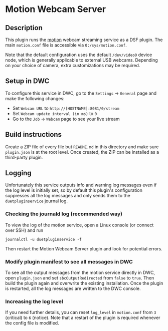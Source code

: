 # Motion Webcam Server

<ReleaseList  gituser="Duet3D" gitrepo="DuetWebControl"/>


## Description

This plugin runs the [motion](https://github.com/Motion-Project/motion) webcam streaming service as a DSF plugin. The main `motion.conf` file is accessible via `0:/sys/motion.conf`.

Note that the default configuration uses the default `/dev/video0` device node, which is generally applicable to external USB webcams. Depending on your choice of camera, extra customizations may be required.

## Setup in DWC

To configure this service in DWC, go to the `Settings` -> `General` page and make the following changes:

- Set `Webcam URL` to `http://[HOSTNAME]:8081/0/stream` 
- Set `Webcam update interval (in ms)` to `0`
- Go to the `Job` -> `Webcam` page to see your live stream

## Build instructions

Create a ZIP file of every file but `README.md` in this directory and make sure `plugin.json` is at the root level. Once created, the ZIP can be installed as a third-party plugin.

## Logging

Unfortunately this service outputs info and warning log messages even if the log level is initially set, so by default this plugin's configuration suppresses all the log messages and only sends them to the `duetpluginservice` journal log.

### Checking the journald log (recommended way)

To view the log of the motion service, open a Linux console (or connect over SSH) and run

```
journalctl -u duetpluginservice -f
```

Then restart the Motion Webcam Server plugin and look for potential errors.


### Modify plugin manifest to see all messages in DWC

To see all the output messages from the motion service directly in DWC, open `plugin.json` and set `sbcOutputRedirected` from `false` to `true`. Then build the plugin again and overwrite the existing installation.
Once the plugin is restarted, all the log messages are written to the DWC console.

### Increasing the log level

If you need further details, you can reset `log_level` in `motion.conf` from `3` (critical) to `6` (notice). Note that a restart of the plugin is required whenever the config file is modified.

